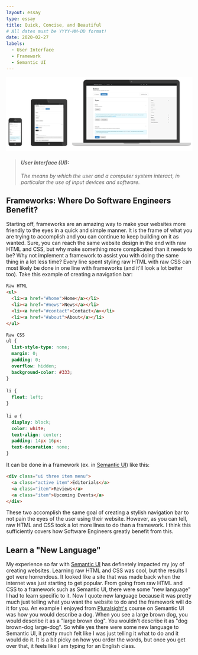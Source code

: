 ```yaml
---
layout: essay
type: essay
title: Quick, Concise, and Beautiful
# All dates must be YYYY-MM-DD format!
date: 2020-02-27
labels:
  - User Interface
  - Framework
  - Semantic UI
---
```


<img class="ui centered fluid rounded image" src="../images/semanticUI.png">

> #### *User Interface (UI):*
> *The means by which the user and a computer system interact,* 
> *in particular the use of input devices and software.*

## Frameworks: Where Do Software Engineers Benefit?
Starting off, frameworks are an amazing way to make your websites more friendly to the eyes in a quick and simple manner. It is the frame of what you are trying to accomplish and you can continue to keep building on it as wanted. Sure, you can reach the same website design in the end with raw HTML and CSS, but why make something more complicated than it needs to be? Why not implement a framework to assist you with doing the same thing in a lot less time? Every line spent styling raw HTML with raw CSS can most likely be done in one line with frameworks (and it'll look a lot better too). Take this example of creating a navigation bar:
```html
Raw HTML
<ul>
  <li><a href="#home">Home</a></li>
  <li><a href="#news">News</a></li>
  <li><a href="#contact">Contact</a></li>
  <li><a href="#about">About</a></li>
</ul>
```
```css
Raw CSS
ul {
  list-style-type: none;
  margin: 0;
  padding: 0;
  overflow: hidden;
  background-color: #333;
}

li {
  float: left;
}

li a {
  display: block;
  color: white;
  text-align: center;
  padding: 14px 16px;
  text-decoration: none;
}
```
It can be done in a framework (ex. in [Semantic UI](semantic-ui.com)) like this:
```html
<div class="ui three item menu">
  <a class="active item">Editorials</a>
  <a class="item">Reviews</a>
  <a class="item">Upcoming Events</a>
</div>
```
These two accomplish the same goal of creating a stylish navigation bar to not pain the eyes of the user using their website. However, as you can tell, raw HTML and CSS took a lot more lines to do than a framework. I think this sufficiently covers how Software Engineers greatly benefit from this.

## Learn a "New Language"
My experience so far with [Semantic UI](semantic-ui.com) has definetely impacted my joy of creating websites. Learning raw HTML and CSS was cool, but the results I got were horrendous. It looked like a site that was made back when the internet was just starting to get popular. From going from raw HTML and CSS to a framework such as Semantic UI, there were some "new language" I had to learn specific to it. Now I quote new language because it was pretty much just telling what you want the website to do and the framework will do it for you. An example I enjoyed from [Pluralsight's](www.pluralsight.com) course on Semantic UI was how you would describe a dog. When you see a large brown dog, you would describe it as a "large brown dog". You wouldn't describe it as "dog brown-dog large-dog". So while yes there were some new language to Semantic UI, it pretty much felt like I was just telling it what to do and it would do it. It is a bit picky on how you order the words, but once you get over that, it feels like I am typing for an English class.